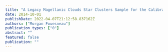 ```yaml
---
title: "A Legacy Magellanic Clouds Star Clusters Sample for the Calibration of Stellar Evolution Models"
date: 2014-10-01
publishDate: 2022-04-07T21:12:58.837162Z
authors: ["Morgan Fouesneau"]
publication_types: ["0"]
abstract: ""
featured: false
publication: ""
---
```


